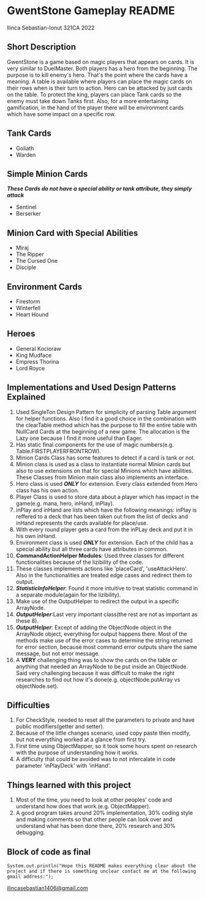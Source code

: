 # GwentStone Gameplay README
Ilinca Sebastian-Ionut 321CA 2022

## Short Description
GwentStone is a game based on magic players that appears on cards.
It is very similar to DuelMaster. Both players has a hero from the beginning. The purpose is to kill enemy's hero. That's the point where the cards have a meaning.
A table is available where players can place the magic cards on their rows when is their turn to action. Hero can be attacked by just cards on the table. To protect the king, players can place Tank cards so the enemy must take down Tanks first. Also, for a more entertaining gamification, in the hand of the player there will be environment cards which have some impact on a specific row.

## Tank Cards
* Goliath
* Warden

## Simple Minion Cards
_**These Cards do not have a special ability or tank attribute, they simply attack**_
* Sentinel
* Berserker

## Minion Card with Special Abilities
* Miraj
* The Ripper
* The Cursed One
* Disciple

## Environment Cards
* Firestorm
* Winterfell
* Heart Hound

## Heroes
* General Kocioraw
* King Mudface
* Empress Thorina
* Lord Royce

## Implementations and Used Design Patterns Explained
  1. Used SingleTon Design Pattern for simplicity of parsing Table argument for helper functions. Also I find it a good choice in the combination with the clearTable method which has the purpose to fill the entire table with NullCard Cards at the beginning of a new game. The allocation is the Lazy one because I find it more useful than Eager.
  1. Has static final components for the use of magic numbers(e.g. Table.FIRSTPLAYERFRONTROW).
  1. Minion Cards Class has some features to detect if a card is tank or not.
  1. Minion class is used as a class to instantiate normal Minion cards but also to use extensions on that for special Minions which have abilities. These Classes from Minion main class also implements an interface.
  1. Hero class is used _**ONLY**_ for extension. Every class extended from Hero class has his own action.
  1.  Player Class is used to store data about a player which has impact in the game(e.g. mana, hero, inHand, inPlay).
  1. inPlay and inHand are lists which have the following meanings: inPlay is reffered to a  deck that has been taken out from the list of decks and inHand represents the cards available for place/use.
  1. With every round player gets a card from the inPLay deck and put it in his own inHand.
  1. Environment class is used _**ONLY**_ for extension. Each of the child has a special ability but all three cards have attributes in common.
  1. **CommandActionHelper Modules**: Used three classes for different functionalities because of the lizibility of the code.
  1. These classes implements actions like 'placeCard', 'useAttackHero'. Also in the functionalities are treated edge cases and redirect them to output.
  1. _**StatisticInfoHelper**_: Found it more intuitive to treat statistic command in a separate module(again for the lizibility).
  1. Make use of the OutputHelper to redirect the output in a specific ArrayNode.
  1. _**OutputHelper**_:Last very important class(the rest are not as important as these 8).
  1. _**OutputHelper**_: Except of adding the ObjectNode object in the ArrayNode object, everything for output happens there. Most of the methods make use of the error cases to determine the string returned for error section, because most command error outputs share the same message, but not error message.
  1. A **VERY** challenging thing was to show the cards on the table or anything that needed an ArrayNode to be put inside an ObjectNode. Said very challenging because it was difficult to make the right researches to find out how it's done(e.g. objectNode.putArray vs objectNode.set).

## Difficulties
1. For CheckStyle, needed to reset all the parameters to private and have public modifiers(getter and setter).
1. Because of the little changes scenario, used copy paste then modify, but not everything worked at a glance from first try.
1. First time using ObjectMapper, so it took some hours spent on research with the purpose of understanding how it works.
1. A difficulty that could be avoided was to not intercalate in code parameter 'inPlayDeck' with 'inHand'.

## Things learned with this project
1. Most of the time, you need to look at other peoples' code and understand how does that work.(e.g. ObjectMapper).
1. A good program takes around 20% implementation, 30% coding style and making comments so that other people can look over and understand what has been done there, 20% research and 30% debugging.


## Block of code as final
```
System.out.println("Hope this README makes everything clear about the project and if there is something unclear contact me at the following gmail address:");
```
<ilincasebastian1406@gmail.com>









